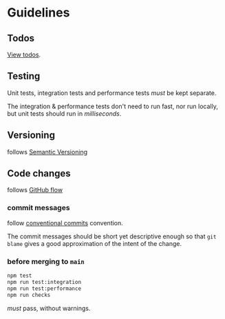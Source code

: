 # Guidelines

## Todos

[View todos][todos].

## Testing

Unit tests, integration tests and performance tests *must* be kept separate.

The integration & performance tests don't need to run fast, nor run locally,
but unit tests should run in *milliseconds*.

## Versioning

follows [Semantic Versioning][semver]

## Code changes

follows [GitHub flow][github-flow]

### commit messages

follow [conventional commits][conv-comm] convention.

The commit messages should be short yet descriptive enough 
so that `git blame` gives a good approximation of the intent of the change.

### before merging to `main`

```bash
npm test
npm run test:integration
npm run test:performance
npm run checks
```

*must* pass, without warnings.

[todos]: ./TODO.md
[semver]: https://semver.org/
[conv-comm]: https://www.conventionalcommits.org/en/v1.0.0/#summary
[github-flow]: https://docs.github.com/en/get-started/using-github/github-flow

